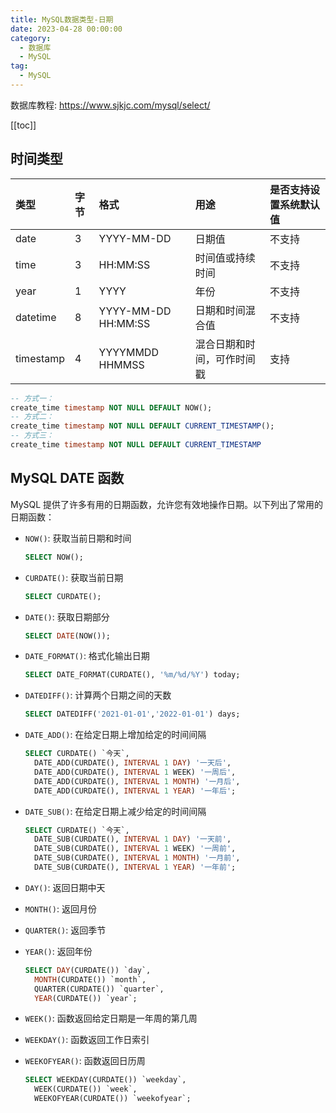 ```yaml
---
title: MySQL数据类型-日期
date: 2023-04-28 00:00:00
category: 
  - 数据库
  - MySQL
tag: 
  - MySQL
---
```


数据库教程: <https://www.sjkjc.com/mysql/select/>

<!-- more -->
[[toc]]

## 时间类型

| 类型      | 字节 | 格式                | 用途                       | 是否支持设置系统默认值 |
| :-------- | :--- | :------------------ | :------------------------- | :--------------------- |
| date      | 3    | YYYY-MM-DD          | 日期值                     | 不支持                 |
| time      | 3    | HH:MM:SS            | 时间值或持续时间           | 不支持                 |
| year      | 1    | YYYY                | 年份                       | 不支持                 |
| datetime  | 8    | YYYY-MM-DD HH:MM:SS | 日期和时间混合值           | 不支持                 |
| timestamp | 4    | YYYYMMDD HHMMSS     | 混合日期和时间，可作时间戳 | 支持                   |

```sql
-- 方式一：
create_time timestamp NOT NULL DEFAULT NOW();
-- 方式二：
create_time timestamp NOT NULL DEFAULT CURRENT_TIMESTAMP();
-- 方式三：
create_time timestamp NOT NULL DEFAULT CURRENT_TIMESTAMP
```

## MySQL DATE 函数

MySQL 提供了许多有用的日期函数，允许您有效地操作日期。以下列出了常用的日期函数：

- `NOW()`: 获取当前日期和时间

  ```sql
  SELECT NOW();
  ```

- `CURDATE()`: 获取当前日期

  ```sql
  SELECT CURDATE();
  ```

- `DATE()`: 获取日期部分

  ```sql
  SELECT DATE(NOW());
  ```

- `DATE_FORMAT()`: 格式化输出日期

  ```sql
  SELECT DATE_FORMAT(CURDATE(), '%m/%d/%Y') today;
  ```

- `DATEDIFF()`: 计算两个日期之间的天数

  ```sql
  SELECT DATEDIFF('2021-01-01','2022-01-01') days;
  ```

- `DATE_ADD()`: 在给定日期上增加给定的时间间隔

  ```sql
  SELECT CURDATE() `今天`,
    DATE_ADD(CURDATE(), INTERVAL 1 DAY) '一天后',
    DATE_ADD(CURDATE(), INTERVAL 1 WEEK) '一周后',
    DATE_ADD(CURDATE(), INTERVAL 1 MONTH) '一月后',
    DATE_ADD(CURDATE(), INTERVAL 1 YEAR) '一年后';
  ```

- `DATE_SUB()`: 在给定日期上减少给定的时间间隔

  ```sql
  SELECT CURDATE() `今天`,
    DATE_SUB(CURDATE(), INTERVAL 1 DAY) '一天前',
    DATE_SUB(CURDATE(), INTERVAL 1 WEEK) '一周前',
    DATE_SUB(CURDATE(), INTERVAL 1 MONTH) '一月前',
    DATE_SUB(CURDATE(), INTERVAL 1 YEAR) '一年前';
  ```

- `DAY()`: 返回日期中天
- `MONTH()`: 返回月份
- `QUARTER()`: 返回季节
- `YEAR()`: 返回年份

  ```sql
  SELECT DAY(CURDATE()) `day`,
    MONTH(CURDATE()) `month`,
    QUARTER(CURDATE()) `quarter`,
    YEAR(CURDATE()) `year`;
  ```

- `WEEK()`: 函数返回给定日期是一年周的第几周
- `WEEKDAY()`: 函数返回工作日索引
- `WEEKOFYEAR()`: 函数返回日历周

  ```sql
  SELECT WEEKDAY(CURDATE()) `weekday`,
    WEEK(CURDATE()) `week`,
    WEEKOFYEAR(CURDATE()) `weekofyear`;
  ```

